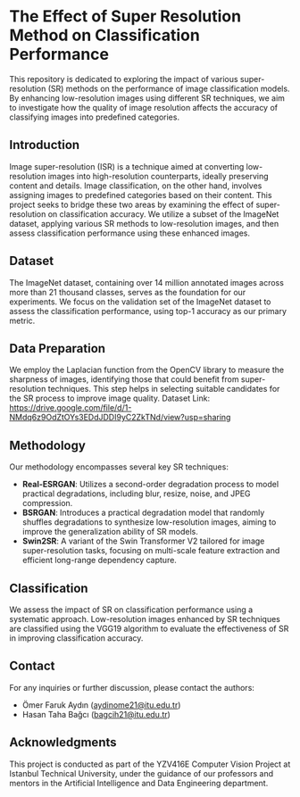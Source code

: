 # The Effect of Super Resolution Method on Classification Performance

This repository is dedicated to exploring the impact of various super-resolution (SR) methods on the performance of image classification models. By enhancing low-resolution images using different SR techniques, we aim to investigate how the quality of image resolution affects the accuracy of classifying images into predefined categories.

## Introduction

Image super-resolution (ISR) is a technique aimed at converting low-resolution images into high-resolution counterparts, ideally preserving content and details. Image classification, on the other hand, involves assigning images to predefined categories based on their content. This project seeks to bridge these two areas by examining the effect of super-resolution on classification accuracy. We utilize a subset of the ImageNet dataset, applying various SR methods to low-resolution images, and then assess classification performance using these enhanced images.

## Dataset

The ImageNet dataset, containing over 14 million annotated images across more than 21 thousand classes, serves as the foundation for our experiments. We focus on the validation set of the ImageNet dataset to assess the classification performance, using top-1 accuracy as our primary metric.

## Data Preparation

We employ the Laplacian function from the OpenCV library to measure the sharpness of images, identifying those that could benefit from super-resolution techniques. This step helps in selecting suitable candidates for the SR process to improve image quality.
Dataset Link: https://drive.google.com/file/d/1-NMdq6z9OdZtOYs3EDdJDDI9yC2ZkTNd/view?usp=sharing

## Methodology

Our methodology encompasses several key SR techniques:

- **Real-ESRGAN**: Utilizes a second-order degradation process to model practical degradations, including blur, resize, noise, and JPEG compression.
- **BSRGAN**: Introduces a practical degradation model that randomly shuffles degradations to synthesize low-resolution images, aiming to improve the generalization ability of SR models.
- **Swin2SR**: A variant of the Swin Transformer V2 tailored for image super-resolution tasks, focusing on multi-scale feature extraction and efficient long-range dependency capture.

## Classification

We assess the impact of SR on classification performance using a systematic approach. Low-resolution images enhanced by SR techniques are classified using the VGG19 algorithm to evaluate the effectiveness of SR in improving classification accuracy.

## Contact

For any inquiries or further discussion, please contact the authors:

- Ömer Faruk Aydın (aydinome21@itu.edu.tr)
- Hasan Taha Bağcı (bagcih21@itu.edu.tr)

## Acknowledgments

This project is conducted as part of the YZV416E Computer Vision Project at Istanbul Technical University, under the guidance of our professors and mentors in the Artificial Intelligence and Data Engineering department.

